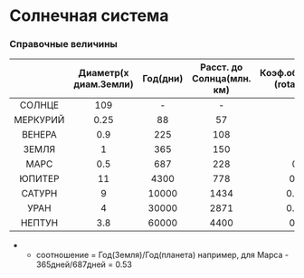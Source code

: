 # Солнечная система

### Справочные величины

|          | Диаметр(х диам.Земли) | Год(дни) | Расст. до Солнца(млн. км) | Коэф.обращения* (rotateRatio) |
|:--------:|:---------------------:|:--------:|:-------------------------:|:-----------------------------:|
|  СОЛНЦЕ  |          109          |     -    |             -             |               -               |
| МЕРКУРИЙ |          0.25         |    88    |             57            |              4.1              |
|  ВЕНЕРА  |          0.9          |    225   |            108            |              1.6              |
|   ЗЕМЛЯ  |           1           |    365   |            150            |               1               |
|   МАРС   |          0.5          |    687   |            228            |              0.53             |
|  ЮПИТЕР  |           11          |   4300   |            778            |             0.085             |
|  САТУРН  |           9           |   10000  |            1434           |             0.0365            |
|   УРАН   |           4           |   30000  |            2871           |             0.0121            |
|  НЕПТУН  |          3.8          |   60000  |            4400           |             0.006             |


* - соотношение = Год(Земля)/Год(планета)
например, для Марса - 365дней/687дней = 0.53